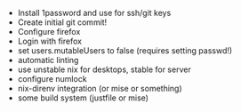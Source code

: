 * Install 1password and use for ssh/git keys
* Create initial git commit!
* Configure firefox
* Login with firefox
* set users.mutableUsers to false (requires setting passwd!)
* automatic linting
* use unstable nix for desktops, stable for server
* configure numlock
* nix-direnv integration (or mise or something)
* some build system (justfile or mise)
